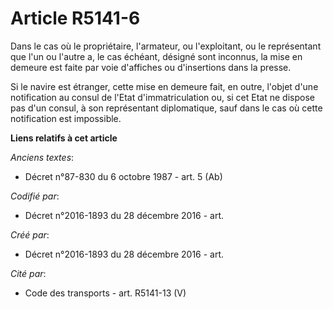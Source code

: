 # Article R5141-6

Dans le cas où le propriétaire, l'armateur, ou l'exploitant, ou le représentant que l'un ou l'autre a, le cas échéant,
désigné sont inconnus, la mise en demeure est faite par voie d'affiches ou d'insertions dans la presse.

Si le navire est étranger, cette mise en demeure fait, en outre, l'objet d'une notification au consul de l'Etat
d'immatriculation ou, si cet Etat ne dispose pas d'un consul, à son représentant diplomatique, sauf dans le cas où cette
notification est impossible.

**Liens relatifs à cet article**

_Anciens textes_:

  - Décret n°87-830 du 6 octobre 1987 - art. 5 (Ab)

_Codifié par_:

  - Décret n°2016-1893 du 28 décembre 2016 - art.

_Créé par_:

  - Décret n°2016-1893 du 28 décembre 2016 - art.

_Cité par_:

  - Code des transports - art. R5141-13 (V)
